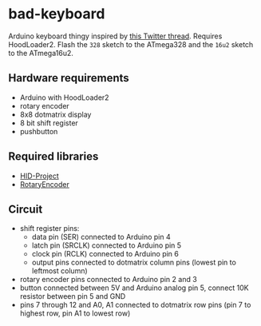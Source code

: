 # bad-keyboard

 Arduino keyboard thingy inspired by [this Twitter thread](https://twitter.com/Foone/status/1207892434706825216). Requires HoodLoader2. Flash the `328` sketch to the ATmega328 and the `16u2` sketch to the ATmega16u2.

## Hardware requirements

- Arduino with HoodLoader2
- rotary encoder
- 8x8 dotmatrix display
- 8 bit shift register
- pushbutton

## Required libraries

- [HID-Project](https://github.com/NicoHood/HID)
- [RotaryEncoder](https://github.com/mathertel/RotaryEncoder)

## Circuit

- shift register pins:
  - data pin (SER) connected to Arduino pin 4
  - latch pin (SRCLK) connected to Arduino pin 5
  - clock pin (RCLK) connected to Arduino pin 6
  - output pins connected to dotmatrix column pins (lowest pin to leftmost column)
- rotary encoder pins connected to Arduino pin 2 and 3
- button connected between 5V and Arduino analog pin 5, connect 10K resistor between pin 5 and GND
- pins 7 through 12 and A0, A1 connected to dotmatrix row pins (pin 7 to highest row, pin A1 to lowest row)
